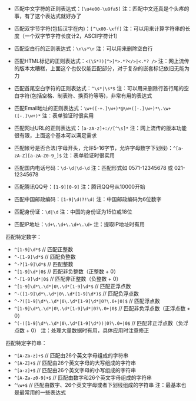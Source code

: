 * 匹配中文字符的正则表达式：`[\u4e00-\u9fa5]`
注：匹配中文还真是个头疼的事，有了这个表达式就好办了

* 匹配双字节字符(包括汉字在内)：`[^\x00-\xff]`
注：可以用来计算字符串的长度（一个双字节字符长度计2，ASCII字符计1）

* 匹配空白行的正则表达式：`\n\s*\r`
注：可以用来删除空白行

* 匹配HTML标记的正则表达式：`<(\S*?)[^>]*>.*?</>|<.*? />`
注：网上流传的版本太糟糕，上面这个也仅仅能匹配部分，对于复杂的嵌套标记依旧无能为力

* 匹配首尾空白字符的正则表达式：`^\s*|\s*$`
注：可以用来删除行首行尾的空白字符(包括空格、制表符、换页符等等)，非常有用的表达式

* 匹配Email地址的正则表达式：`\w+([-+.]\w+)*@\w+([-.]\w+)*\.\w+([-.]\w+)*`
注：表单验证时很实用

* 匹配网址URL的正则表达式：`[a-zA-z]+://[^\s]*`
注：网上流传的版本功能很有限，上面这个基本可以满足需求

* 匹配帐号是否合法(字母开头，允许5-16字节，允许字母数字下划线)：`^[a-zA-Z][a-zA-Z0-9_]$`
注：表单验证时很实用

* 匹配国内电话号码：`\d-\d|\d-\d`
注：匹配形式如 0571-12345678 或 021-12345678

* 匹配腾讯QQ号：`[1-9][0-9]`
注：腾讯QQ号从10000开始

* 匹配中国邮政编码：`[1-9]\d(?!\d)`
注：中国邮政编码为6位数字

* 匹配身份证：`\d|\d`
注：中国的身份证为15位或18位

* 匹配IP地址：`\d+\.\d+\.\d+\.\d+`
注：提取IP地址时有用

匹配特定数字：
* `^[1-9]\d*$` // 匹配正整数
* `^-[1-9]\d*$` // 匹配负整数
* `^-?[1-9]\d*$` // 匹配整数
* `^[1-9]\d*|0$` // 匹配非负整数（正整数 + 0）
* `^-[1-9]\d*|0$` // 匹配非正整数（负整数 + 0）
* `^[1-9]\d*\.\d*|0\.\d*[1-9]\d*$` // 匹配正浮点数
* `^-([1-9]\d*\.\d*|0\.\d*[1-9]\d*)$` // 匹配负浮点数
* `^-?([1-9]\d*\.\d*|0\.\d*[1-9]\d*|0?\.0+|0)$` // 匹配浮点数
* `^[1-9]\d*\.\d*|0\.\d*[1-9]\d*|0?\.0+|0$` // 匹配非负浮点数（正浮点数 + 0）
* `^(-([1-9]\d*\.\d*|0\.\d*[1-9]\d*))|0?\.0+|0$` // 匹配非正浮点数（负浮点数 + 0）
注：处理大量数据时有用，具体应用时注意修正

匹配特定字符串：
* `^[A-Za-z]+$` // 匹配由26个英文字母组成的字符串
* `^[A-Z]+$` // 匹配由26个英文字母的大写组成的字符串
* `^[a-z]+$` // 匹配由26个英文字母的小写组成的字符串
* `^[A-Za-z0-9]+$` // 匹配由数字和26个英文字母组成的字符串
* `^\w+$` // 匹配由数字、26个英文字母或者下划线组成的字符串
注：最基本也是最常用的一些表达式
